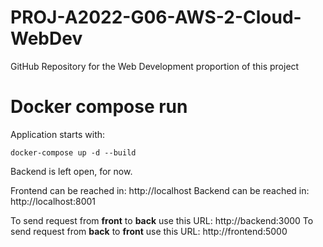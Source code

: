 # PROJ-A2022-G06-AWS-2-Cloud-WebDev
GitHub Repository for the Web Development proportion of this project

# Docker compose run
Application starts with:
```
docker-compose up -d --build
```

Backend is left open, for now.

Frontend can be reached in: http://localhost
Backend can be reached in: http://localhost:8001

To send request from **front** to **back** use this URL: http://backend:3000
To send request from **back** to **front** use this URL: http://frontend:5000
